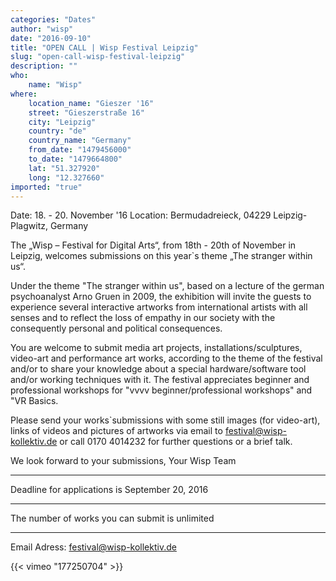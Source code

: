 ```yaml
---
categories: "Dates"
author: "wisp"
date: "2016-09-10"
title: "OPEN CALL | Wisp Festival Leipzig"
slug: "open-call-wisp-festival-leipzig"
description: ""
who: 
    name: "Wisp"
where: 
    location_name: "Gieszer '16"
    street: "Gieszerstraße 16"
    city: "Leipzig"
    country: "de"
    country_name: "Germany"
    from_date: "1479456000"
    to_date: "1479664800"
    lat: "51.327920"
    long: "12.327660"
imported: "true"
---
```



Date: 18. - 20. November '16
Location: Bermudadreieck, 04229 Leipzig-Plagwitz, Germany

The „Wisp – Festival for Digital Arts“, from 18th - 20th of November in Leipzig, welcomes submissions on this year`s theme „The stranger within us“.

Under the theme "The stranger within us", based on a lecture of the german psychoanalyst Arno Gruen in 2009, the exhibition will invite the guests to experience several interactive artworks from international artists with all senses and to reflect the loss of empathy in our society with the consequently personal and political consequences.

You are welcome to submit media art projects, installations/sculptures, video-art and performance art works, according to the theme of the festival and/or to share your knowledge about a special hardware/software tool and/or working techniques with it. The festival appreciates beginner and professional workshops for "vvvv beginner/professional workshops" and "VR Basics.

Please send your works`submissions with some still images (for video-art), links of videos and pictures of artworks via email to festival@wisp-kollektiv.de or call 0170 4014232 for further questions or a brief talk.

We look forward to your submissions,
Your Wisp Team

------------------------------------------

Deadline for applications is September 20, 2016

------------------------------------------

The number of works you can submit is unlimited

------------------------------------------

Email Adress: festival@wisp-kollektiv.de

{{< vimeo "177250704" >}}